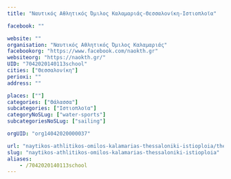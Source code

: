 ```yaml
---
title: "Ναυτικός Αθλητικός Όμιλος Καλαμαριάς-Θεσσαλονίκη-Ιστιοπλοϊα"

facebook: ""

website: ""
organisation: "Ναυτικός Αθλητικός Όμιλος Καλαμαριάς"
facebookorg: "https://www.facebook.com/naokth.gr"
websiteorg: "https://naokth.gr/"
UID: "7042020140113school"
cities: ["Θεσσαλονίκη"]
perioxi: ""
address: ""

places: [""]
categories: ["Θάλασσα"]
subcategories: ["Ιστιοπλοϊα"]
categoryNoSLug: ["water-sports"]
subcategoriesNoSLug: ["sailing"]

orgUID: "org14042020000037"

url: "naytikos-athlitikos-omilos-kalamarias-thessaloniki-istioploia/thessaloniki"
slug: "naytikos-athlitikos-omilos-kalamarias-thessaloniki-istioploia"
aliases:
    - /7042020140113school
---
```






